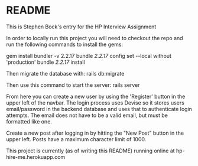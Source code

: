 # README

This is Stephen Bock's entry for the HP Interview Assignment

In order to locally run this project you will need to checkout the repo
and run the following commands to install the gems:

gem install bundler -v 2.2.17
bundle _2.2.17_ config set --local without 'production'
bundle _2.2.17_ install

Then migrate the database with:
rails db:migrate

Then use this command to start the server:
rails server

From here you can create a new user by using the 'Register' button
in the upper left of the navbar.  The login process uses Devise so it
stores users email/password in the backend database and uses that
to authenticate login attempts.  The email does not have to be
a valid email, but must be formatted like one.

Create a new post after logging in by hitting the "New Post" button
in the upper left.  Posts have a maximum character limit of 1000.

This project is currently (as of writing this README) running online
at hp-hire-me.herokuapp.com
